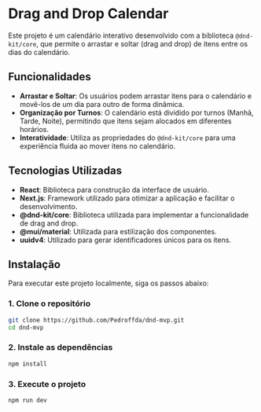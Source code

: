 # Drag and Drop Calendar

Este projeto é um calendário interativo desenvolvido com a biblioteca `@dnd-kit/core`, que permite o arrastar e soltar (drag and drop) de itens entre os dias do calendário.

## Funcionalidades

- **Arrastar e Soltar**: Os usuários podem arrastar itens para o calendário e movê-los de um dia para outro de forma dinâmica.
- **Organização por Turnos**: O calendário está dividido por turnos (Manhã, Tarde, Noite), permitindo que itens sejam alocados em diferentes horários.
- **Interatividade**: Utiliza as propriedades do `@dnd-kit/core` para uma experiência fluida ao mover itens no calendário.

## Tecnologias Utilizadas

- **React**: Biblioteca para construção da interface de usuário.
- **Next.js**: Framework utilizado para otimizar a aplicação e facilitar o desenvolvimento.
- **@dnd-kit/core**: Biblioteca utilizada para implementar a funcionalidade de drag and drop.
- **@mui/material**: Utilizada para estilização dos componentes.
- **uuidv4**: Utilizado para gerar identificadores únicos para os itens.

## Instalação

Para executar este projeto localmente, siga os passos abaixo:

### 1. Clone o repositório

```bash
git clone https://github.com/Pedroffda/dnd-mvp.git
cd dnd-mvp
```

### 2. Instale as dependências 

```bash
npm install
```

### 3. Execute o projeto

```bash
npm run dev
```